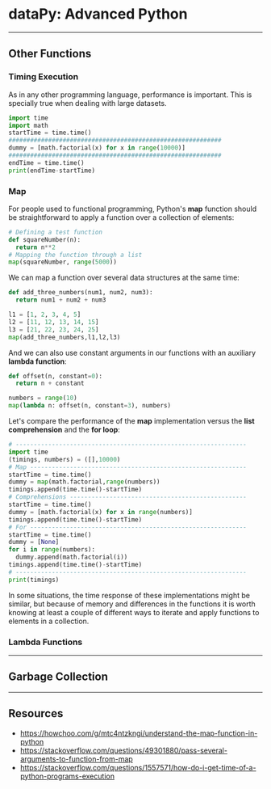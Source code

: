 # dataPy: Advanced Python

<hr>

## Other Functions


### Timing Execution

As in any other programming language, performance is important. This is specially true when dealing with large datasets.

```python
import time
import math
startTime = time.time()
###########################################################
dummy = [math.factorial(x) for x in range(10000)]
###########################################################
endTime = time.time()
print(endTime-startTime)
```

###  Map

For people used to functional programming, Python's **map** function should be straightforward to apply a function over a collection of elements:

```python
# Defining a test function
def squareNumber(n):
  return n**2
# Mapping the function through a list
map(squareNumber, range(5000))
```

We can map a function over several data structures at the same time:

```python
def add_three_numbers(num1, num2, num3):
  return num1 + num2 + num3

l1 = [1, 2, 3, 4, 5]
l2 = [11, 12, 13, 14, 15]
l3 = [21, 22, 23, 24, 25]
map(add_three_numbers,l1,l2,l3)
```

And we can also use constant arguments in our functions with an auxiliary **lambda function**:

```python
def offset(n, constant=0):
  return n + constant

numbers = range(10)
map(lambda n: offset(n, constant=3), numbers)
```

Let's compare the performance of the **map** implementation versus the **list comprehension** and the **for loop**:


```python
# ----------------------------------------------------------------
import time
(timings, numbers) = ([],10000)
# Map ------------------------------------------------------------
startTime = time.time()
dummy = map(math.factorial,range(numbers))
timings.append(time.time()-startTime)
# Comprehensions -------------------------------------------------
startTime = time.time()
dummy = [math.factorial(x) for x in range(numbers)]
timings.append(time.time()-startTime)
# For ------------------------------------------------------------
startTime = time.time()
dummy = [None]
for i in range(numbers):
  dummy.append(math.factorial(i))
timings.append(time.time()-startTime)
# ----------------------------------------------------------------
print(timings)
```

In some situations, the time response of these implementations might be similar, but because of memory and differences in the functions it is worth knowing at least a couple of different ways to iterate and apply functions to elements in a collection.


### Lambda Functions



<hr>

## Garbage Collection

<hr>

##  Resources

* https://howchoo.com/g/mtc4ntzkngi/understand-the-map-function-in-python
* https://stackoverflow.com/questions/49301880/pass-several-arguments-to-function-from-map
* https://stackoverflow.com/questions/1557571/how-do-i-get-time-of-a-python-programs-execution
